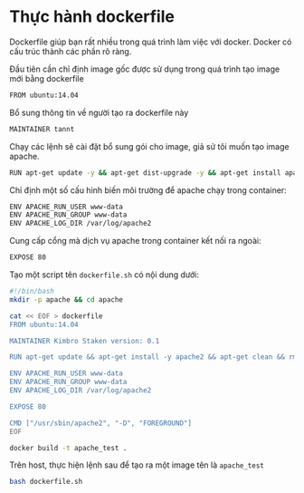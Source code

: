 # Thực hành dockerfile

Dockerfile giúp bạn rất nhiều trong quá trình làm việc với docker. Docker có cấu trúc thành các phần rõ ràng.

Đầu tiên cần chỉ định image gốc được sử dụng trong quá trình tạo image mới bằng dockerfile
```sh
FROM ubuntu:14.04
```

Bổ sung thông tin về người tạo ra dockerfile này
```sh
MAINTAINER tannt
```

Chạy các lệnh sẽ cài đặt bổ sung gói cho image, giả sử tôi muốn tạo image apache.
```sh
RUN apt-get update -y && apt-get dist-upgrade -y && apt-get install apache2 && apt-get clean && rm -rf /var/lib/apt/lists/*
```

Chỉ định một số cấu hình biến môi trường để apache chạy trong container:
```sh
ENV APACHE_RUN_USER www-data
ENV APACHE_RUN_GROUP www-data
ENV APACHE_LOG_DIR /var/log/apache2
```

Cung cấp cổng mà dịch vụ apache trong container kết nối ra ngoài:
```sh
EXPOSE 80
```

Tạo một script tên `dockerfile.sh` có nội dung dưới:
```sh
#!/bin/bash
mkdir -p apache && cd apache

cat << EOF > dockerfile
FROM ubuntu:14.04

MAINTAINER Kimbro Staken version: 0.1

RUN apt-get update && apt-get install -y apache2 && apt-get clean && rm -rf /var/lib/apt/lists/*

ENV APACHE_RUN_USER www-data
ENV APACHE_RUN_GROUP www-data
ENV APACHE_LOG_DIR /var/log/apache2

EXPOSE 80

CMD ["/usr/sbin/apache2", "-D", "FOREGROUND"]
EOF

docker build -t apache_test .
```

Trên host, thực hiện lệnh sau để tạo ra một image tên là `apache_test`
```sh
bash dockerfile.sh
```
